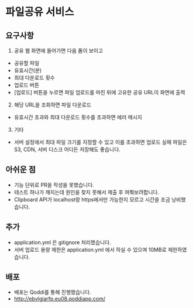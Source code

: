 # 파일공유 서비스 

## 요구사항
1. 공유 웹 화면에 들어가면 다음 폼이 보이고
- 공유할 파일
- 유효시간(분)
- 최대 다운로드 횟수
- 업로드 버튼
- [업로드] 버튼을 누르면 파일 업로드를 마친 뒤에 고유한 공유 URL이 화면에 출력

2. 해당 URL을 조회하면 파일 다운로드
- 유효시간 초과와 최대 다운로드 횟수를 초과하면 에러 메시지

3. 기타 
- 서버 설정에서 최대 파일 크기를 지정할 수 있고 이를 초과하면 업로드 실패 파일은 S3, CDN, 서버 디스크 어디든 저장해도 좋습니다.

## 아쉬운 점
- 기능 단위로 PR을 작성을 못했습니다.
- 테스트 하나가 깨지는데 원인을 찾지 못해서 제출 후 여쭤보려합니다.
- Clipboard API가 localhost랑 https에서만 가능한지 모르고 시간을 조금 낭비했습니다.

## 추가
- application.yml 은 gitignore 처리했습니다.
- 서버 업로드 용량 제한은 application.yml 에서 하실 수 있으며 10MB로 제한하였습니다.

## 배포
- 배포는 Qoddi를 통해 진행했습니다. 
- http://ebvlgjarfp.eu08.qoddiapp.com/